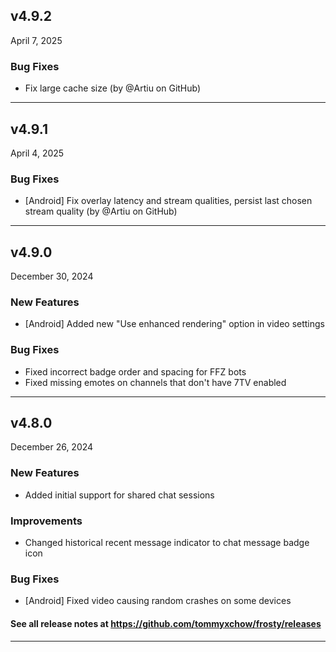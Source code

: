 ## v4.9.2

April 7, 2025

### Bug Fixes

- Fix large cache size (by @Artiu on GitHub)

---

## v4.9.1

April 4, 2025

### Bug Fixes

- [Android] Fix overlay latency and stream qualities, persist last chosen stream quality (by @Artiu on GitHub)

---

## v4.9.0

December 30, 2024

### New Features

- [Android] Added new "Use enhanced rendering" option in video settings

### Bug Fixes

- Fixed incorrect badge order and spacing for FFZ bots
- Fixed missing emotes on channels that don't have 7TV enabled

---

## v4.8.0

December 26, 2024

### New Features

- Added initial support for shared chat sessions

### Improvements

- Changed historical recent message indicator to chat message badge icon

### Bug Fixes

- [Android] Fixed video causing random crashes on some devices

#### See all release notes at https://github.com/tommyxchow/frosty/releases

---

